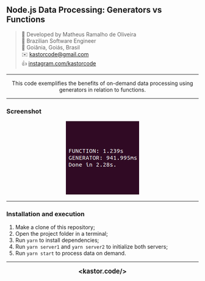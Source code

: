 ## Node.js Data Processing: Generators vs Functions

> 👷 Developed by Matheus Ramalho de Oliveira  
🔨 Brazilian Software Engineer  
🏡 Goiânia, Goiás, Brasil  
✉️ kastorcode@gmail.com  
👍 [instagram.com/kastorcode](https://instagram.com/kastorcode)

---

<p align="center">
  This code exemplifies the benefits of on-demand data processing using generators in relation to functions.
</p>

---

### Screenshot

<p align="center">
  <img src="screenshots/0.png" width="192" />
</p>

---

### Installation and execution

1. Make a clone of this repository;
2. Open the project folder in a terminal;
3. Run `yarn` to install dependencies;
4. Run `yarn server1` and `yarn server2` to initialize both servers;
5. Run `yarn start` to process data on demand.

---

<p align="center">
  <big><b>&lt;kastor.code/&gt;</b></big>
</p>